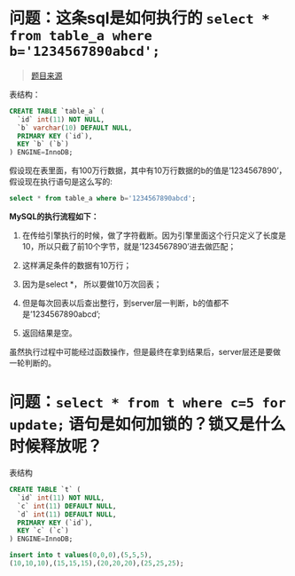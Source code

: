 


# 问题：这条sql是如何执行的 `select * from table_a where b='1234567890abcd';`

> [题目来源](https://funnylog.gitee.io/mysql45/19%E8%AE%B2%E4%B8%BA%E4%BB%80%E4%B9%88%E6%88%91%E5%8F%AA%E6%9F%A5%E4%B8%80%E8%A1%8C%E7%9A%84%E8%AF%AD%E5%8F%A5%EF%BC%8C%E4%B9%9F%E6%89%A7%E8%A1%8C%E8%BF%99%E4%B9%88%E6%85%A2.html)

表结构：

```sql
CREATE TABLE `table_a` (
  `id` int(11) NOT NULL,
  `b` varchar(10) DEFAULT NULL,
  PRIMARY KEY (`id`),
  KEY `b` (`b`)
) ENGINE=InnoDB;
```

假设现在表里面，有100万行数据，其中有10万行数据的b的值是’1234567890’， 假设现在执行语句是这么写的:

```sql
select * from table_a where b='1234567890abcd';
```

**MySQL的执行流程如下：**

1. 在传给引擎执行的时候，做了字符截断。因为引擎里面这个行只定义了长度是10，所以只截了前10个字节，就是’1234567890’进去做匹配；

2. 这样满足条件的数据有10万行；

3. 因为是select *， 所以要做10万次回表；

4. 但是每次回表以后查出整行，到server层一判断，b的值都不是’1234567890abcd’;

5. 返回结果是空。

虽然执行过程中可能经过函数操作，但是最终在拿到结果后，server层还是要做一轮判断的。

# 问题：`select * from t where c=5 for update;` 语句是如何加锁的？锁又是什么时候释放呢？

表结构
```sql
CREATE TABLE `t` (
  `id` int(11) NOT NULL,
  `c` int(11) DEFAULT NULL,
  `d` int(11) DEFAULT NULL,
  PRIMARY KEY (`id`),
  KEY `c` (`c`)
) ENGINE=InnoDB;

insert into t values(0,0,0),(5,5,5),
(10,10,10),(15,15,15),(20,20,20),(25,25,25);
```


